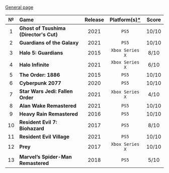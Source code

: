 [General page](../../)

|№|Game|Release|Platform(s)[*](# "What I played on")|Score|
|:---:|:---|:---:|:---:|:---:|
|1|**Ghost of Tsushima (Director's Cut)**|2021|`PS5`|10/10|
|2|**Guardians of the Galaxy**|2021|`PS5`|10/10|
|3|**Halo 5: Guardians**|2015|`Xbox Series X`|8/10|
|4|**Halo Infinite**|2021|`Xbox Series X`|6/10|
|5|**The Order: 1886**|2015|`PS5`|10/10|
|6|**Cyberpunk 2077**|2020|`PS5`|10/10|
|7|**Star Wars Jedi: Fallen Order**|2021|`Xbox Series X`|4/10|
|8|**Alan Wake Remastered**|2021|`PS5`|10/10|
|9|**Heavy Rain Remastered**|2016|`PS5`|10/10|
|10|**Resident Evil 7: Biohazard**|2017|`PS5`|8/10|
|11|**Resident Evil Village**|2021|`PS5`|10/10|
|12|**Prey**|2017|`Xbox Series X`|10/10|
|13|**Marvel’s Spider-Man Remastered**|2018|`PS5`|5/10|
